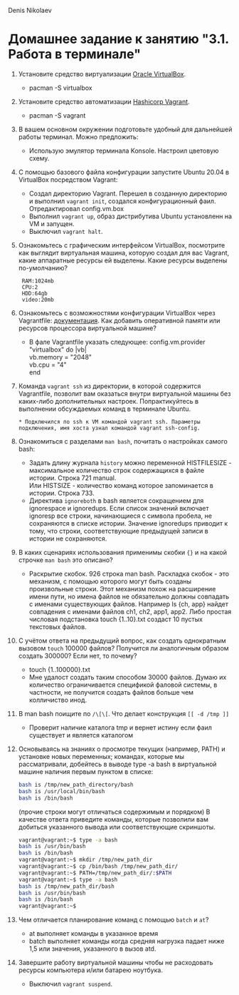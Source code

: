 ﻿ Denis Nikolaev

# Домашнее задание к занятию "3.1. Работа в терминале"

1. Установите средство виртуализации [Oracle VirtualBox](https://www.virtualbox.org/).

	* pacman -S virtualbox

1. Установите средство автоматизации [Hashicorp Vagrant](https://www.vagrantup.com/).

	* pacman -S vagrant

1. В вашем основном окружении подготовьте удобный для дальнейшей работы терминал. Можно предложить:

	* Использую эмулятор терминала Konsole. Настроил цветовую схему.

1. С помощью базового файла конфигурации запустите Ubuntu 20.04 в VirtualBox посредством Vagrant:

	* Создал директорию Vagrant. Перешел в созданную директорию и выполнил `vagrant init`, создался конфигурационный фаил. Отредактировал config.vm.box
	* Выполнил `vagrant up`, образ дистрибутива Ubuntu установленн на VM и запущен.
	* Выключил `vagrant halt`.

1. Ознакомьтесь с графическим интерфейсом VirtualBox, посмотрите как выглядит виртуальная машина, которую создал для вас Vagrant, какие аппаратные ресурсы ей выделены. Какие ресурсы выделены по-умолчанию?  

        RAM:1024mb  
        CPU:2   
        HDD:64gb  
        video:20mb

1. Ознакомьтесь с возможностями конфигурации VirtualBox через Vagrantfile: [документация](https://www.vagrantup.com/docs/providers/virtualbox/configuration.html). Как добавить оперативной памяти или ресурсов процессора виртуальной машине?  

	* В фале Vagrantfile указать следующее:
	  config.vm.provider "virtualbox" do |vb|  
              vb.memory = "2048"  
              vb.cpu = "4"  
          end

1. Команда `vagrant ssh` из директории, в которой содержится Vagrantfile, позволит вам оказаться внутри виртуальной машины без каких-либо дополнительных настроек. Попрактикуйтесь в выполнении обсуждаемых команд в терминале Ubuntu.  

       * Подключился по ssh к VM командой vagrant ssh. Параметры подключения, имя хоста узнал командой vagrant ssh-config.

1. Ознакомиться с разделами `man bash`, почитать о настройках самого bash:
    * Задать длину журнала `history` можно переменной HISTFILESIZE - максимальное количество строк содержащихся в файле истории. Строка 721 manual.  
      Или HISTSIZE - количество команд которое запоминается в истории. Строка 733.
    * Директива `ignoreboth` в bash является сокращением для ignorespace и ignoredups. Если список значений включает ignoresp вce строки, начинающиеся с символа пробела, не сохраняются в списке истории. Значение ignoredups приводит к тому, что строки, соответствующие предыдущей записи в истории не сохраняются.

1. В каких сценариях использования применимы скобки `{}` и на какой строчке `man bash` это описано?

    * Раскрытие скобок. 926 строка man bash. Раскладка скобок - это механизм, с помощью которого могут быть созданы произвольные строки. Этот механизм похож на расширение имени пути, но имена файлов не обязательно должны совпадать с именами существующих файлов. Например ls {ch, app} найдет совпадения с именами файлов ch1, ch2, app1, app2. Либо простая числовая подстановка touch {1..10}.txt создаст 10 пустых текстовых файлов.

1. С учётом ответа на предыдущий вопрос, как создать однократным вызовом `touch` 100000 файлов? Получится ли аналогичным образом создать 300000? Если нет, то почему?

    * touch {1..100000}.txt  
    * Мне удалост создать таким способом 30000 файлов. Думаю их количество ограничивается спецификой фаловой системы, в частности, не получится создать файлов больше чем колличиство инод.

1. В man bash поищите по `/\[\[`. Что делает конструкция `[[ -d /tmp ]]`

    * Проверит наличие каталога tmp и вернет истину если фаил существует и является каталогом

1. Основываясь на знаниях о просмотре текущих (например, PATH) и установке новых переменных; командах, которые мы рассматривали, добейтесь в выводе type -a bash в виртуальной машине наличия первым пунктом в списке:

	```bash
	bash is /tmp/new_path_directory/bash
	bash is /usr/local/bin/bash
	bash is /bin/bash
	```

	(прочие строки могут отличаться содержимым и порядком)
    В качестве ответа приведите команды, которые позволили вам добиться указанного вывода или соответствующие скриншоты.

	```bash
    vagrant@vagrant:~$ type -a bash  
    bash is /usr/bin/bash  
    bash is /bin/bash  
    vagrant@vagrant:~$ mkdir /tmp/new_path_dir  
    vagrant@vagrant:~$ cp /bin/bash /tmp/new_path_dir/  
    vagrant@vagrant:~$ PATH=/tmp/new_path_dir/:$PATH  
    vagrant@vagrant:~$ type -a bash  
    bash is /tmp/new_path_dir/bash  
    bash is /usr/bin/bash  
    bash is /bin/bash  
    vagrant@vagrant:~$
	```


1. Чем отличается планирование команд с помощью `batch` и `at`?

    * at выполняет команды в указанное время  
    * batch выполняет команды когда средняя нагрузка падает ниже 1,5 или значения, указанного в вызов atd.

1. Завершите работу виртуальной машины чтобы не расходовать ресурсы компьютера и/или батарею ноутбука.

	* Выключил `vagrant suspend`. 


